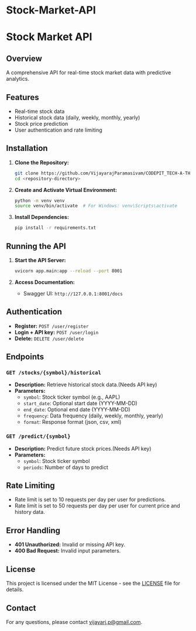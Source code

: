# Stock-Market-API

# Stock Market API

## Overview
A comprehensive API for real-time stock market data with predictive analytics. 

## Features
- Real-time stock data
- Historical stock data (daily, weekly, monthly, yearly)
- Stock price prediction
- User authentication and rate limiting

## Installation

1. **Clone the Repository:**

    ```sh
    git clone https://github.com/VijayarajParamasivam/CODEPIT_TECH-A-THON_2024.git
    cd <repository-directory>
    ```

2. **Create and Activate Virtual Environment:**

    ```sh
    python -m venv venv
    source venv/bin/activate  # For Windows: venv\Scripts\activate
    ```

3. **Install Dependencies:**

    ```sh
    pip install -r requirements.txt
    ```

## Running the API

1. **Start the API Server:**

    ```sh
    uvicorn app.main:app --reload --port 8001
    ```

2. **Access Documentation:**
   - Swagger UI: `http://127.0.0.1:8001/docs`

## Authentication

- **Register:** `POST /user/register`
- **Login + API key:** `POST /user/login`
- **Delete:** `DELETE /user/delete`

## Endpoints

### `GET /stocks/{symbol}/historical`
- **Description:** Retrieve historical stock data.(Needs API key)
- **Parameters:**
  - `symbol`: Stock ticker symbol (e.g., AAPL)
  - `start_date`: Optional start date (YYYY-MM-DD)
  - `end_date`: Optional end date (YYYY-MM-DD)
  - `frequency`: Data frequency (daily, weekly, monthly, yearly)
  - `format`: Response format (json, csv, xml)

### `GET /predict/{symbol}`
- **Description:** Predict future stock prices.(Needs API key)
- **Parameters:**
  - `symbol`: Stock ticker symbol
  - `periods`: Number of days to predict

## Rate Limiting

- Rate limit is set to 10 requests per day per user for predictions.
- Rate limit is set to 50 requests per day per user for current price and history data.

## Error Handling

- **401 Unauthorized:** Invalid or missing API key.
- **400 Bad Request:** Invalid input parameters.

## License

This project is licensed under the MIT License - see the [LICENSE](LICENSE) file for details.

## Contact

For any questions, please contact [vijayarj.p@gmail.com](mailto:vijayarj.p@gmail.com).
